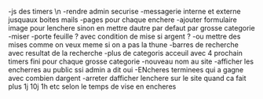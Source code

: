 -js des timers \n
-rendre admin securise 
-messagerie interne et externe jusquaux boites mails
-pages pour chaque enchere 
-ajouter formulaire image pour lenchere sinon en mettre dautre par defaut par grosse categorie
-miser 
-porte feuille ? avec condition de mise si argent ?
-ou mettre des mises comme on veux meme si on a pas la thune
-barres de recherche avec resultat de la recherche 
-plus de categoris acceuil avec 4 prochain timers fini pour chaque grosse categorie
-nouveau nom au site
-afficher les encherres au public ssi admin a dit oui
-ENcheres terminees qui a gagne avec combien dargent 
-arreter dafficher lenchere sur le site quand ca fait plus 1j 10j 1h etc selon le temps de vise en encheres
